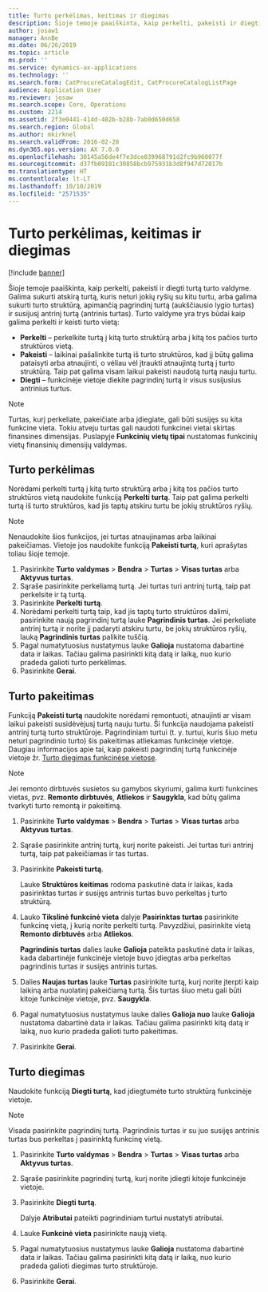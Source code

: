 ```yaml
---
title: Turto perkėlimas, keitimas ir diegimas
description: Šioje temoje paaiškinta, kaip perkelti, pakeisti ir diegti turtą turto valdyme.
author: josaw1
manager: AnnBe
ms.date: 06/26/2019
ms.topic: article
ms.prod: ''
ms.service: dynamics-ax-applications
ms.technology: ''
ms.search.form: CatProcureCatalogEdit, CatProcureCatalogListPage
audience: Application User
ms.reviewer: josaw
ms.search.scope: Core, Operations
ms.custom: 2214
ms.assetid: 2f3e0441-414d-402b-b28b-7ab0d650d658
ms.search.region: Global
ms.author: mkirknel
ms.search.validFrom: 2016-02-28
ms.dyn365.ops.version: AX 7.0.0
ms.openlocfilehash: 30145a56de4f7e3dce039968791d2fc9b960077f
ms.sourcegitcommit: d37fb09101c30858bcb975931b3d8f947d72017b
ms.translationtype: HT
ms.contentlocale: lt-LT
ms.lasthandoff: 10/10/2019
ms.locfileid: "2571535"
---
```

# <a name="move-replace-and-install-assets"></a>Turto perkėlimas, keitimas ir diegimas

[!include [banner](../../includes/banner.md)]

 

Šioje temoje paaiškinta, kaip perkelti, pakeisti ir diegti turtą turto valdyme. Galima sukurti atskirą turtą, kuris neturi jokių ryšių su kitu turtu, arba galima sukurti turto struktūrą, apimančią pagrindinį turtą (aukščiausio lygio turtas) ir susijusį antrinį turtą (antrinis turtas). Turto valdyme yra trys būdai kaip galima perkelti ir keisti turto vietą:

- **Perkelti** – perkelkite turtą į kitą turto struktūrą arba į kitą tos pačios turto struktūros vietą.
- **Pakeisti** – laikinai pašalinkite turtą iš turto struktūros, kad jį būtų galima pataisyti arba atnaujinti, o vėliau vėl įtraukti atnaujintą turtą į turto struktūrą. Taip pat galima visam laikui pakeisti naudotą turtą nauju turtu.
- **Diegti** – funkcinėje vietoje diekite pagrindinį turtą ir visus susijusius antrinius turtus.

> [!NOTE]
> Turtas, kurį perkeliate, pakeičiate arba įdiegiate, gali būti susijęs su kita funkcine vieta. Tokiu atveju turtas gali naudoti funkcinei vietai skirtas finansines dimensijas. Puslapyje **Funkcinių vietų tipai** nustatomas funkcinių vietų finansinių dimensijų valdymas.

## <a name="move-asset"></a>Turto perkėlimas

Norėdami perkelti turtą į kitą turto struktūrą arba į kitą tos pačios turto struktūros vietą naudokite funkciją **Perkelti turtą**. Taip pat galima perkelti turtą iš turto struktūros, kad jis taptų atskiru turtu be jokių struktūros ryšių.

> [!NOTE]
> Nenaudokite šios funkcijos, jei turtas atnaujinamas arba laikinai pakeičiamas. Vietoje jos naudokite funkciją **Pakeisti turtą**, kuri aprašytas toliau šioje temoje.

1. Pasirinkite **Turto valdymas** \> **Bendra** \> **Turtas** \> **Visas turtas** arba **Aktyvus turtas**.
2. Sąraše pasirinkite perkeliamą turtą. Jei turtas turi antrinį turtą, taip pat perkelsite ir tą turtą.
3. Pasirinkite **Perkelti turtą**.
4. Norėdami perkelti turtą taip, kad jis taptų turto struktūros dalimi, pasirinkite naują pagrindinį turtą lauke **Pagrindinis turtas**. Jei perkeliate antrinį turtą ir norite jį padaryti atskiru turtu, be jokių struktūros ryšių, lauką **Pagrindinis turtas** palikite tuščią.
5. Pagal numatytuosius nustatymus lauke **Galioja** nustatoma dabartinė data ir laikas. Tačiau galima pasirinkti kitą datą ir laiką, nuo kurio pradeda galioti turto perkėlimas.
6. Pasirinkite **Gerai**.

## <a name="replace-asset"></a>Turto pakeitimas

Funkciją **Pakeisti turtą** naudokite norėdami remontuoti, atnaujinti ar visam laikui pakeisti susidėvėjusį turtą nauju turtu. Ši funkcija naudojama pakeisti antrinį turtą turto struktūroje. Pagrindiniam turtui (t. y. turtui, kuris šiuo metu neturi pagrindinio turto) šis pakeitimas atliekamas funkcinėje vietoje. Daugiau informacijos apie tai, kaip pakeisti pagrindinį turtą funkcinėje vietoje žr. [Turto diegimas funkcinėse vietose](../functional-locations/install-objects-on-functional-locations.md).

> [!NOTE]
> Jei remonto dirbtuvės susietos su gamybos skyriumi, galima kurti funkcines vietas, pvz. **Remonto dirbtuvės**, **Atliekos** ir **Saugykla**, kad būtų galima tvarkyti turto remontą ir pakeitimą.

1. Pasirinkite **Turto valdymas** \> **Bendra** \> **Turtas** \> **Visas turtas** arba **Aktyvus turtas**.
2. Sąraše pasirinkite antrinį turtą, kurį norite pakeisti. Jei turtas turi antrinį turtą, taip pat pakeičiamas ir tas turtas.
3. Pasirinkite **Pakeisti turtą**.

    Lauke **Struktūros keitimas** rodoma paskutinė data ir laikas, kada pasirinktas turtas ir susijęs antrinis turtas buvo perkeltas į turto struktūrą.

4. Lauko **Tikslinė funkcinė vieta** dalyje **Pasirinktas turtas** pasirinkite funkcinę vietą, į kurią norite perkelti turtą. Pavyzdžiui, pasirinkite vietą **Remonto dirbtuvės** arba **Atliekos**.

    **Pagrindinis turtas** dalies lauke **Galioja** pateikta paskutinė data ir laikas, kada dabartinėje funkcinėje vietoje buvo įdiegtas arba perkeltas pagrindinis turtas ir susijęs antrinis turtas.

5. Dalies **Naujas turtas** lauke **Turtas** pasirinkite turtą, kurį norite įterpti kaip laikiną arba nuolatinį pakeičiamą turtą. Šis turtas šiuo metu gali būti kitoje funkcinėje vietoje, pvz. **Saugykla**.
7. Pagal numatytuosius nustatymus lauke dalies **Galioja nuo** lauke **Galioja** nustatoma dabartinė data ir laikas. Tačiau galima pasirinkti kitą datą ir laiką, nuo kurio pradeda galioti turto pakeitimas.
8. Pasirinkite **Gerai**.

## <a name="install-asset"></a>Turto diegimas

Naudokite funkciją **Diegti turtą**, kad įdiegtumėte turto struktūrą funkcinėje vietoje.

> [!NOTE]
> Visada pasirinkite pagrindinį turtą. Pagrindinis turtas ir su juo susijęs antrinis turtas bus perkeltas į pasirinktą funkcinę vietą.

1. Pasirinkite **Turto valdymas** \> **Bendra** \> **Turtas** \> **Visas turtas** arba **Aktyvus turtas**.
2. Sąraše pasirinkite pagrindinį turtą, kurį norite įdiegti kitoje funkcinėje vietoje.
3. Pasirinkite **Diegti turtą**.

    Dalyje **Atributai** pateikti pagrindiniam turtui nustatyti atributai.

4. Lauke **Funkcinė vieta** pasirinkite naują vietą.
5. Pagal numatytuosius nustatymus lauke **Galioja** nustatoma dabartinė data ir laikas. Tačiau galima pasirinkti kitą datą ir laiką, nuo kurio pradeda galioti diegimas turto struktūroje.
6. Pasirinkite **Gerai**.
